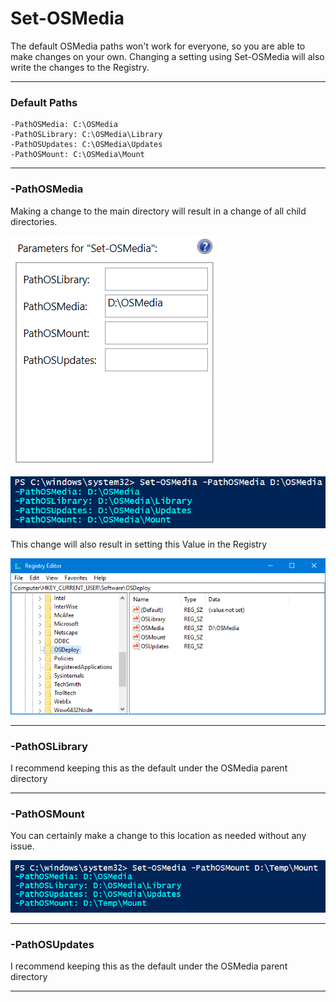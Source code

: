 # Set-OSMedia

The default OSMedia paths won't work for everyone, so you are able to make changes on your own.  Changing a setting using Set-OSMedia will also write the changes to the Registry.

---

### Default Paths

```
-PathOSMedia: C:\OSMedia
-PathOSLibrary: C:\OSMedia\Library
-PathOSUpdates: C:\OSMedia\Updates
-PathOSMount: C:\OSMedia\Mount
```

---

### -PathOSMedia

Making a change to the main directory will result in a change of all child directories.

![](/assets/2018-06-22_13-10-32.png)

![](/assets/2018-06-22_13-10-59.png)

This change will also result in setting this Value in the Registry

![](/assets/2018-06-22_13-12-11.png)

---

### -PathOSLibrary

I recommend keeping this as the default under the OSMedia parent directory

---

### -PathOSMount

You can certainly make a change to this location as needed without any issue.

![](/assets/2018-06-22_13-14-55.png)

---

### -PathOSUpdates

I recommend keeping this as the default under the OSMedia parent directory

---













